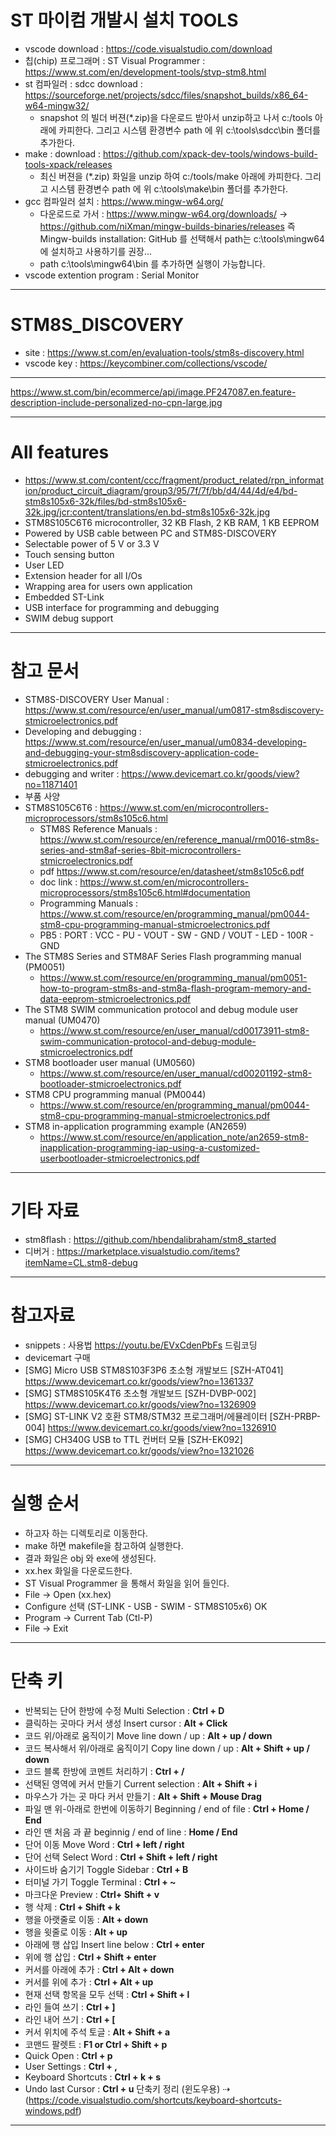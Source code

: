 # ST 마이컴 개발시 설치 TOOLS

- vscode download : https://code.visualstudio.com/download
- 칩(chip) 프로그래머 : ST Visual Programmer : <https://www.st.com/en/development-tools/stvp-stm8.html>
- st 컴파일러 : sdcc download : <https://sourceforge.net/projects/sdcc/files/snapshot_builds/x86_64-w64-mingw32/>
  - snapshot 의 빌더 버젼(\*.zip)을 다운로드 받아서 unzip하고 나서 c:/tools 아래에 카피한다. 그리고 시스템 환경변수 path 에 위 c:\tools\sdcc\bin 폴더를 추가한다.
- make : download : <https://github.com/xpack-dev-tools/windows-build-tools-xpack/releases>
  - 최신 버젼을 (\*.zip) 화일을 unzip 하여 c:/tools/make 아래에 카피한다. 그리고 시스템 환경변수 path 에 위 c:\tools\make\bin 폴더를 추가한다.
- gcc 컴파일러 설치 : <https://www.mingw-w64.org/>
  - 다운로드로 가서 : <https://www.mingw-w64.org/downloads/> -> <https://github.com/niXman/mingw-builds-binaries/releases> 즉 Mingw-builds installation: GitHub 를 선택해서 path는 c:\tools\mingw64 에 설치하고 사용하기를 권장...
  - path c:\tools\mingw64\bin 를 추가하면 실행이 가능합니다.
- vscode extention program : Serial Monitor

---

# STM8S_DISCOVERY

- site : <https://www.st.com/en/evaluation-tools/stm8s-discovery.html>
- vscode key : <https://keycombiner.com/collections/vscode/>

---

<https://www.st.com/bin/ecommerce/api/image.PF247087.en.feature-description-include-personalized-no-cpn-large.jpg>

---

# All features

- <https://www.st.com/content/ccc/fragment/product_related/rpn_information/product_circuit_diagram/group3/95/7f/7f/bb/d4/44/4d/e4/bd-stm8s105x6-32k/files/bd-stm8s105x6-32k.jpg/jcr:content/translations/en.bd-stm8s105x6-32k.jpg>
- STM8S105C6T6 microcontroller, 32 KB Flash, 2 KB RAM, 1 KB EEPROM
- Powered by USB cable between PC and STM8S-DISCOVERY
- Selectable power of 5 V or 3.3 V
- Touch sensing button
- User LED
- Extension header for all I/Os
- Wrapping area for users own application
- Embedded ST-Link
- USB interface for programming and debugging
- SWIM debug support

---

# 참고 문서

- STM8S-DISCOVERY User Manual : <https://www.st.com/resource/en/user_manual/um0817-stm8sdiscovery-stmicroelectronics.pdf>
- Developing and debugging : <https://www.st.com/resource/en/user_manual/um0834-developing-and-debugging-your-stm8sdiscovery-application-code-stmicroelectronics.pdf>
- debugging and writer : <https://www.devicemart.co.kr/goods/view?no=11871401>
- 부품 사양
- STM8S105C6T6 : <https://www.st.com/en/microcontrollers-microprocessors/stm8s105c6.html>
  - STM8S Reference Manuals : <https://www.st.com/resource/en/reference_manual/rm0016-stm8s-series-and-stm8af-series-8bit-microcontrollers-stmicroelectronics.pdf>
  - pdf <https://www.st.com/resource/en/datasheet/stm8s105c6.pdf>
  - doc link : <https://www.st.com/en/microcontrollers-microprocessors/stm8s105c6.html#documentation>
  - Programming Manuals : <https://www.st.com/resource/en/programming_manual/pm0044-stm8-cpu-programming-manual-stmicroelectronics.pdf>
  - PB5 : PORT : VCC - PU - VOUT - SW - GND / VOUT - LED - 100R - GND
- The STM8S Series and STM8AF Series Flash programming manual (PM0051)
  - <https://www.st.com/resource/en/programming_manual/pm0051-how-to-program-stm8s-and-stm8a-flash-program-memory-and-data-eeprom-stmicroelectronics.pdf>
- The STM8 SWIM communication protocol and debug module user manual (UM0470)
  - <https://www.st.com/resource/en/user_manual/cd00173911-stm8-swim-communication-protocol-and-debug-module-stmicroelectronics.pdf>
- STM8 bootloader user manual (UM0560)
  - <https://www.st.com/resource/en/user_manual/cd00201192-stm8-bootloader-stmicroelectronics.pdf>
- STM8 CPU programming manual (PM0044)
  - <https://www.st.com/resource/en/programming_manual/pm0044-stm8-cpu-programming-manual-stmicroelectronics.pdf>
- STM8 in-application programming example (AN2659)
  - <https://www.st.com/resource/en/application_note/an2659-stm8-inapplication-programming-iap-using-a-customized-userbootloader-stmicroelectronics.pdf>

---

# 기타 자료

- stm8flash : <https://github.com/hbendalibraham/stm8_started>
- 디버거 : <https://marketplace.visualstudio.com/items?itemName=CL.stm8-debug>

---

# 참고자료

- snippets : 사용법 <https://youtu.be/EVxCdenPbFs> 드림코딩
- devicemart 구매
- [SMG] Micro USB STM8S103F3P6 초소형 개발보드 [SZH-AT041] <https://www.devicemart.co.kr/goods/view?no=1361337>
- [SMG] STM8S105K4T6 초소형 개발보드 [SZH-DVBP-002] <https://www.devicemart.co.kr/goods/view?no=1326909>
- [SMG] ST-LINK V2 호환 STM8/STM32 프로그래머/에뮬레이터 [SZH-PRBP-004] <https://www.devicemart.co.kr/goods/view?no=1326910>
- [SMG] CH340G USB to TTL 컨버터 모듈 [SZH-EK092] <https://www.devicemart.co.kr/goods/view?no=1321026>

---

# 실행 순서

- 하고자 하는 디렉토리로 이동한다.
- make 하면 makefile을 참고하여 실행한다.
- 결과 화일은 obj 와 exe에 생성된다.
- xx.hex 화일을 다운로드한다.
- ST Visual Programmer 을 통해서 화일을 읽어 들인다.
- File -> Open (xx.hex)
- Configure 선택 (ST-LINK - USB - SWIM - STM8S105x6) OK
- Program -> Current Tab (Ctl-P)
- File -> Exit

---

# 단축 키

- 반복되는 단어 한방에 수정 Multi Selection : **Ctrl + D**
- 클릭하는 곳마다 커서 생성 Insert cursor : **Alt + Click**
- 코드 위/아래로 움직이기 Move line down / up : **Alt + up / down**
- 코드 복사해서 위/아래로 움직이기 Copy line down / up : **Alt + Shift + up / down**
- 코드 블록 한방에 코멘트 처리하기 : **Ctrl + /**
- 선택된 영역에 커서 만들기 Current selection : **Alt + Shift + i**
- 마우스가 가는 곳 마다 커서 만들기 : **Alt + Shift + Mouse Drag**
- 파일 맨 위-아래로 한번에 이동하기 Beginning / end of file : **Ctrl + Home / End**
- 라인 맨 처음 과 끝 beginnig / end of line : **Home / End**
- 단어 이동 Move Word : **Ctrl + left / right**
- 단어 선택 Select Word : **Ctrl + Shift + left / right**
- 사이드바 숨기기 Toggle Sidebar : **Ctrl + B**
- 터미널 가기 Toggle Terminal : **Ctrl + ~**
- 마크다운 Preview : **Ctrl+ Shift + v**
- 행 삭제 : **Ctrl + Shift + k**
- 행을 아랫줄로 이동 : **Alt + down**
- 행을 윗줄로 이동 : **Alt + up**
- 아래에 행 삽입 Insert line below : **Ctrl + enter**
- 위에 행 삽입 : **Ctrl + Shift + enter**
- 커서를 아래에 추가 : **Ctrl + Alt + down**
- 커서를 위에 추가 : **Ctrl + Alt + up**
- 현재 선택 항목을 모두 선택 : **Ctrl + Shift + l**
- 라인 들여 쓰기 : **Ctrl + ]**
- 라인 내어 쓰기 : **Ctrl + [**
- 커서 위치에 주석 토글 : **Alt + Shift + a**
- 코맨드 팔렛트 : **F1 or Ctrl + Shift + p**
- Quick Open : **Ctrl + p**
- User Settings : **Ctrl + ,**
- Keyboard Shortcuts : **Ctrl + k + s**
- Undo last Cursor : **Ctrl + u**
  단축키 정리 (윈도우용) ⇢ (https://code.visualstudio.com/shortcuts/keyboard-shortcuts-windows.pdf)

---
